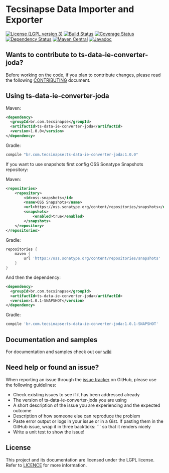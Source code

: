 Tecsinapse Data Importer and Exporter
==========
[![License (LGPL version 3)](https://img.shields.io/badge/license-GNU%20LGPL%20version%203.0-blue.svg)](https://github.com/tecsinapse/ts-data-ie-converter-joda/blob/master/LICENCE)
[![Build Status](https://travis-ci.org/tecsinapse/ts-data-ie-converter-joda.svg?branch=master)](https://travis-ci.org/tecsinapse/ts-data-ie-converter-joda)
[![Coverage Status](https://img.shields.io/coveralls/tecsinapse/ts-data-ie-converter-joda.svg?branch=master)](https://coveralls.io/github/tecsinapse/ts-data-ie-converter-joda?branch=master)
[![Dependency Status](https://www.versioneye.com/user/projects/57c319c4968d640039516a09/badge.svg)](https://www.versioneye.com/user/projects/57c319c4968d640039516a09)
[![Maven Central](https://maven-badges.herokuapp.com/maven-central/br.com.tecsinapse/ts-data-ie-converter-joda/badge.svg)](https://maven-badges.herokuapp.com/maven-central/br.com.tecsinapse/ts-data-ie-converter-joda/)
[![Javadoc](http://www.javadoc.io/badge/br.com.tecsinapse/ts-data-ie-converter-joda.svg)](http://www.javadoc.io/doc/br.com.tecsinapse/ts-data-ie-converter-joda)

Wants to contribute to ts-data-ie-converter-joda?
---
Before working on the code, if you plan to contribute changes, please read the following [CONTRIBUTING](CONTRIBUTING.md) document.

Using ts-data-ie-converter-joda
---

Maven:

``` xml
<dependency>
  <groupId>br.com.tecsinapse</groupId>
  <artifactId>ts-data-ie-converter-joda</artifactId>
  <version>1.0.0</version>
</dependency>
```

Gradle:

```groovy
compile "br.com.tecsinapse:ts-data-ie-converter-joda:1.0.0"
```

If you want to use snapshots first config OSS Sonatype Snapshots repository:

Maven:

``` xml
<repositories>
    <repository>
        <id>oss-snapshots</id>
        <name>OSS Snapshots</name>
        <url>https://oss.sonatype.org/content/repositories/snapshots</url>
        <snapshots>
            <enabled>true</enabled>
        </snapshots>
    </repository>
</repositories>
```

Gradle:

```groovy
repositories {
    maven {
        url 'https://oss.sonatype.org/content/repositories/snapshots'
    }
}
```

And then the dependency:

``` xml
<dependency>
  <groupId>br.com.tecsinapse</groupId>
  <artifactId>ts-data-ie-converter-joda</artifactId>
  <version>1.0.1-SNAPSHOT</version>
</dependency>
```

Gradle:

```groovy
compile 'br.com.tecsinapse:ts-data-ie-converter-joda:1.0.1-SNAPSHOT'
```

Documentation and samples
---

For documentation and samples check out our [wiki](https://github.com/tecsinapse/ts-data-ie-converter-joda/wiki)

Need help or found an issue?
---

When reporting an issue through the [issue tracker](https://github.com/tecsinapse/ts-data-ie-converter-joda/issues?state=open)
on GitHub, please use the following guidelines:

* Check existing issues to see if it has been addressed already
* The version of ts-data-ie-converter-joda you are using
* A short description of the issue you are experiencing and the expected outcome
* Description of how someone else can reproduce the problem
* Paste error output or logs in your issue or in a Gist. If pasting them in the GitHub issue, wrap 
it in three backticks: ```  so that it renders nicely
* Write a unit test to show the issue!

License
---

This project and its documentation are licensed under the LGPL license. Refer to [LICENCE](LICENCE) for more information.
